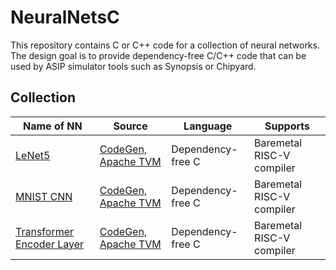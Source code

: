 # NeuralNetsC

This repository contains C or C++ code for a collection of neural networks. The design goal is to provide dependency-free C/C++ code that can be used by ASIP simulator tools such as Synopsis or Chipyard.

## Collection

|Name of NN|Source|Language|Supports|
|-|-|-|-|
|[LeNet5](./codegen/lenet5/)|[CodeGen, Apache TVM]((https://github.com/danielbinschmid/C-CodeGen-NN))|Dependency-free C|Baremetal RISC-V compiler|
|[MNIST CNN](./codegen/mnist_cnn/)|[CodeGen, Apache TVM]((https://github.com/danielbinschmid/C-CodeGen-NN))|Dependency-free C|Baremetal RISC-V compiler|
|[Transformer Encoder Layer](./codegen/transformer_enc_layer/)|[CodeGen, Apache TVM]((https://github.com/danielbinschmid/C-CodeGen-NN))|Dependency-free C|Baremetal RISC-V compiler|
